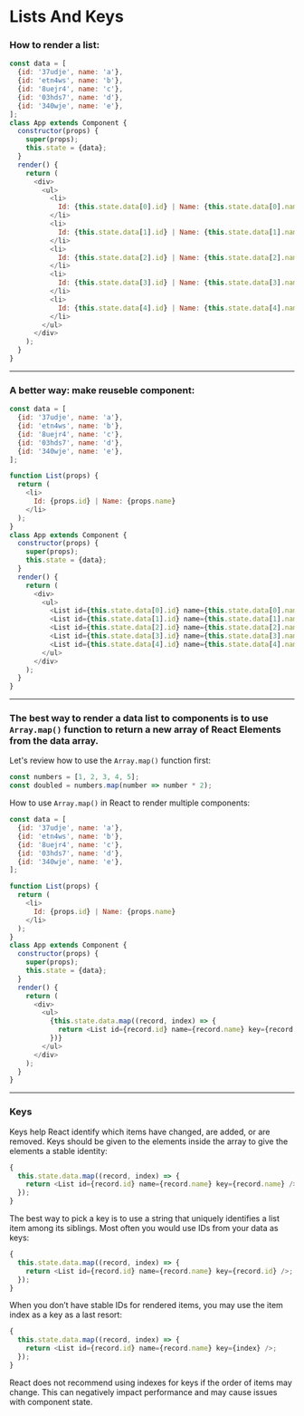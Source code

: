 # Lists And Keys

### How to render a list:

```js
const data = [
  {id: '37udje', name: 'a'},
  {id: 'etn4ws', name: 'b'},
  {id: '8uejr4', name: 'c'},
  {id: '03hds7', name: 'd'},
  {id: '340wje', name: 'e'},
];
class App extends Component {
  constructor(props) {
    super(props);
    this.state = {data};
  }
  render() {
    return (
      <div>
        <ul>
          <li>
            Id: {this.state.data[0].id} | Name: {this.state.data[0].name}
          </li>
          <li>
            Id: {this.state.data[1].id} | Name: {this.state.data[1].name}
          </li>
          <li>
            Id: {this.state.data[2].id} | Name: {this.state.data[2].name}
          </li>
          <li>
            Id: {this.state.data[3].id} | Name: {this.state.data[3].name}
          </li>
          <li>
            Id: {this.state.data[4].id} | Name: {this.state.data[4].name}
          </li>
        </ul>
      </div>
    );
  }
}
```

---

### A better way: make reuseble component:

```js
const data = [
  {id: '37udje', name: 'a'},
  {id: 'etn4ws', name: 'b'},
  {id: '8uejr4', name: 'c'},
  {id: '03hds7', name: 'd'},
  {id: '340wje', name: 'e'},
];

function List(props) {
  return (
    <li>
      Id: {props.id} | Name: {props.name}
    </li>
  );
}
class App extends Component {
  constructor(props) {
    super(props);
    this.state = {data};
  }
  render() {
    return (
      <div>
        <ul>
          <List id={this.state.data[0].id} name={this.state.data[0].name} />
          <List id={this.state.data[1].id} name={this.state.data[1].name} />
          <List id={this.state.data[2].id} name={this.state.data[2].name} />
          <List id={this.state.data[3].id} name={this.state.data[3].name} />
          <List id={this.state.data[4].id} name={this.state.data[4].name} />
        </ul>
      </div>
    );
  }
}
```

---

### The best way to render a data list to components is to use `Array.map()` function to return a new array of React Elements from the data array.

Let's review how to use the `Array.map()` function first:

```js
const numbers = [1, 2, 3, 4, 5];
const doubled = numbers.map(number => number * 2);
```

How to use `Array.map()` in React to render multiple components:

```js
const data = [
  {id: '37udje', name: 'a'},
  {id: 'etn4ws', name: 'b'},
  {id: '8uejr4', name: 'c'},
  {id: '03hds7', name: 'd'},
  {id: '340wje', name: 'e'},
];

function List(props) {
  return (
    <li>
      Id: {props.id} | Name: {props.name}
    </li>
  );
}
class App extends Component {
  constructor(props) {
    super(props);
    this.state = {data};
  }
  render() {
    return (
      <div>
        <ul>
          {this.state.data.map((record, index) => {
            return <List id={record.id} name={record.name} key={record.id} />;
          })}
        </ul>
      </div>
    );
  }
}
```

---

### Keys

Keys help React identify which items have changed, are added, or are removed. Keys should be given to the elements inside the array to give the elements a stable identity:

```js
{
  this.state.data.map((record, index) => {
    return <List id={record.id} name={record.name} key={record.name} />;
  });
}
```

The best way to pick a key is to use a string that uniquely identifies a list item among its siblings. Most often you would use IDs from your data as keys:

```js
{
  this.state.data.map((record, index) => {
    return <List id={record.id} name={record.name} key={record.id} />;
  });
}
```

When you don’t have stable IDs for rendered items, you may use the item index as a key as a last resort:

```js
{
  this.state.data.map((record, index) => {
    return <List id={record.id} name={record.name} key={index} />;
  });
}
```

React does not recommend using indexes for keys if the order of items may change. This can negatively impact performance and may cause issues with component state.
